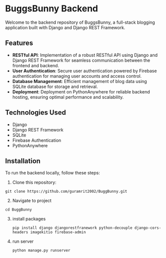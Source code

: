# BuggsBunny Backend

Welcome to the backend repository of BuggsBunny, a full-stack blogging application built with Django and Django REST Framework.

## Features

- **RESTful API**: Implementation of a robust RESTful API using Django and Django REST Framework for seamless communication between the frontend and backend.
- **User Authentication**: Secure user authentication powered by Firebase authentication for managing user accounts and access control.
- **Database Management**: Efficient management of blog data using SQLite database for storage and retrieval.
- **Deployment**: Deployment on PythonAnywhere for reliable backend hosting, ensuring optimal performance and scalability.

## Technologies Used

- Django
- Django REST Framework
- SQLite
- Firebase Authentication
- PythonAnywhere

## Installation

To run the backend locally, follow these steps:

1. Clone this repository:
```
git clone https://github.com/guramrit2002/BuggBunny.git
```

2. Navigate to project
```
cd BuggBunny
```

3. install packages
   ```
   pip install django djangorestfranework python-decouple django-cors-headers imagekitio firebase-admin
   ```
4. run server
   ```
   python manage.py runserver 
   ```
